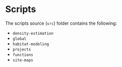 # Scripts

The scripts source (`src`) folder contains the following:

+ `density-estimation`
+ `global`
+ `habitat-modeling`
+ `projects`
+ `functions`
+ `site-maps`
